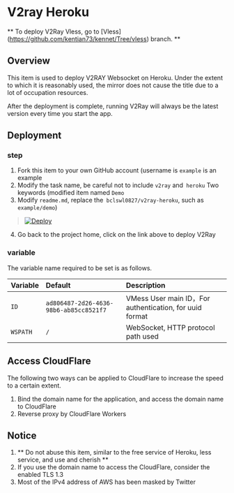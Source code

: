 # V2ray Heroku

** To deploy V2Ray Vless, go to [Vless] (https://github.com/kentian73/kennet/Tree/vless) branch. **

## Overview

This item is used to deploy V2RAY Websocket on Heroku. Under the extent to which it is reasonably used, the mirror does not cause the title due to a lot of occupation resources.

After the deployment is complete, running V2Ray will always be the latest version every time you start the app.

## Deployment

### step

1. Fork this item to your own GitHub account (username is `example` is an example
2. Modify the task name, be careful not to include `v2ray` and` heroku` Two keywords (modified item named `Demo`
3. Modify `readme.md`, replace the` bclswl0827/v2ray-heroku`, such as `example/demo`)

> [![Deploy](https://www.herokucdn.com/deploy/button.png)](https://dashboard.heroku.com/new?template=https://github.com/nixzxl/heroik)

 4. Go back to the project home, click on the link above to deploy V2Ray

### variable

The variable name required to be set is as follows.

| Variable | Default | Description |
| :--- | :--- | :--- |
| `ID` | `ad806487-2d26-4636-98b6-ab85cc8521f7` | VMess User main ID，For authentication, for uuid format |
| `WSPATH` | `/` | WebSocket, HTTP protocol path used |

## Access CloudFlare

The following two ways can be applied to CloudFlare to increase the speed to a certain extent.

  1. Bind the domain name for the application, and access the domain name to CloudFlare
  2. Reverse proxy by CloudFlare Workers

## Notice

  1. ** Do not abuse this item, similar to the free service of Heroku, less service, and use and cherish **
  2. If you use the domain name to access the CloudFlare, consider the enabled TLS 1.3
  3. Most of the IPv4 address of AWS has been masked by Twitter
